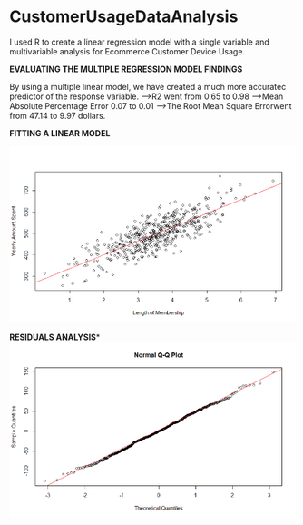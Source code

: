 # CustomerUsageDataAnalysis
I used R to create a linear regression model with a single variable and multivariable analysis for Ecommerce Customer Device Usage. 

**EVALUATING THE MULTIPLE REGRESSION MODEL FINDINGS**

By using a multiple linear model, we have created a much more accuratec predictor of the response variable.
-->R2 went from 0.65 to 0.98
-->Mean Absolute Percentage Error 0.07 to 0.01 
-->The Root Mean Square Errorwent from 47.14 to 9.97 dollars.

**FITTING A LINEAR MODEL** 

![Preview](https://github.com/FavioJasso/CustomerUsageDataAnalysis/blob/main/FittingLinearModel.png)

**RESIDUALS ANALYSIS***
![Preview](https://github.com/FavioJasso/CustomerUsageDataAnalysis/blob/main/NormalQQPlot.png)


